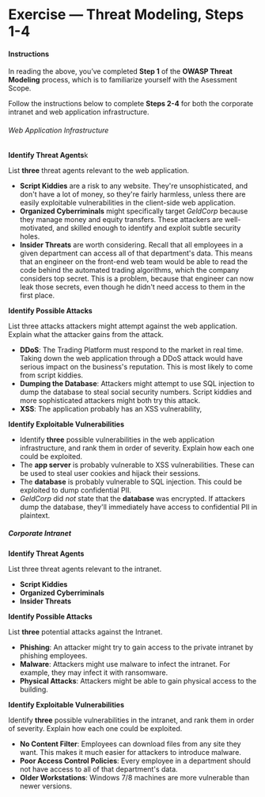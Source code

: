 # Exercise — Threat Modeling, Steps 1-4

#### Instructions
In reading the above, you’ve completed **Step 1** of the **OWASP Threat Modeling** process, which is to familiarize yourself with the Asessment Scope.

Follow the instructions below to complete **Steps 2-4** for both the corporate intranet and web application infrastructure.

###### Web Application Infrastructure


**Identify Threat Agents**k

List **three** threat agents relevant to the web application.
- **Script Kiddies** are a risk to any website. They're unsophisticated, and don't have a lot of money, so they're fairly harmless, unless there are easily exploitable vulnerabilities in the client-side web application.
- **Organized Cyberriminals** might specifically target _GeldCorp_ because they manage money and equity transfers. These attackers are well-motivated, and skilled enough to identify and exploit subtle security holes.
- **Insider Threats** are worth considering. Recall that all employees in a given department can access all of that department's data. This means that an engineer on the front-end web team would be able to read the code behind the automated trading algorithms, which the company considers top secret. This is a problem, because that engineer can now leak those secrets, even though he didn't need access to them in the first place.


**Identify Possible Attacks**

List three attacks attackers might attempt against the web application. Explain what the attacker gains from the attack.
- **DDoS**: The Trading Platform must respond to the market in real time. Taking down the web application through a DDoS attack would have serious impact on the business's reputation. This is most likely to come from script kiddies.
- **Dumping the Database**: Attackers might attempt to use SQL injection to dump the database to steal social security numbers. Script kiddies and more sophisticated attackers might both try this attack.
- **XSS**: The application probably has an XSS vulnerability, 

**Identify Exploitable Vulnerabilities**

- Identify **three** possible vulnerabilities in the web application infrastructure, and rank them in order of severity. Explain how each one could be exploited.
- The **app server** is probably vulnerable to XSS vulnerabilities. These can be used to steal user cookies and hijack their sessions.
- The **database** is probably vulnerable to SQL injection. This could be exploited to dump confidential PII.
- _GeldCorp_ did _not_ state that the **database** was encrypted. If attackers dump the database, they'll immediately have access to confidential PII in plaintext.

##### Corporate Intranet


**Identify Threat Agents**

List three threat agents relevant to the intranet.
- **Script Kiddies**
- **Organized Cyberriminals**
- **Insider Threats**


**Identify Possible Attacks**

List **three** potential attacks against the Intranet.
- **Phishing**: An attacker might try to gain access to the private intranet by phishing employees.
- **Malware**: Attackers might use malware to infect the intranet. For example, they may infect it with ransomware.
- **Physical Attacks**:  Attackers might be able to gain physical access to the building.


**Identify Exploitable Vulnerabilities**

Identify **three** possible vulnerabilities in the intranet, and rank them in order of severity. Explain how each one could be exploited.
- **No Content Filter**: Employees can download files from any site they want. This makes it much easier for attackers to introduce malware.
- **Poor Access Control Policies**: Every employee in a department should not have access to all of that department's data.
- **Older Workstations**: Windows 7/8 machines are more vulnerable than newer versions.
